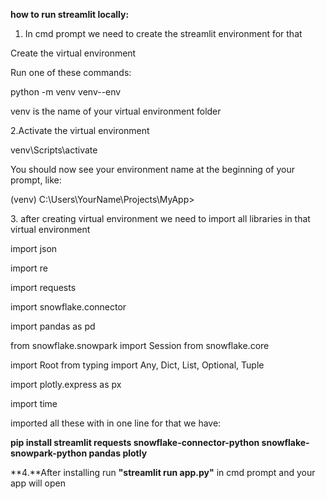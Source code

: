 **how to run streamlit locally:**



1. In cmd prompt we need to create the streamlit environment for that 



Create the virtual environment



Run one of these commands:



python -m venv venv--env 

venv is the name of your virtual environment folder





2.Activate the virtual environment



venv\\Scripts\\activate 



You should now see your environment name at the beginning of your prompt, like:



(venv) C:\\Users\\YourName\\Projects\\MyApp>



3\. after creating virtual environment we need to import all libraries in that virtual environment



import json 

import re

import requests 

import snowflake.connector

import pandas as pd

from snowflake.snowpark import Session from snowflake.core 

import Root from typing import Any, Dict, List, Optional, Tuple 

import plotly.express as px 

import time



imported all these with in one line for that we have:

**pip install streamlit requests snowflake-connector-python snowflake-snowpark-python pandas plotly**



**4.**After installing run **"streamlit run app.py"** in cmd prompt and your app will open







